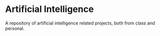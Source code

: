 # Artificial Intelligence
A repository of artificial intelligence related projects, both from class and personal.
